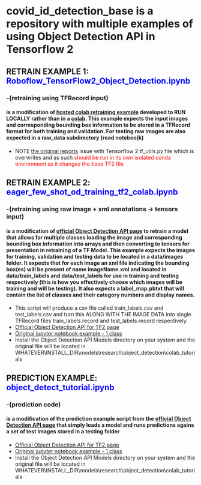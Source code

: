 # covid_id_detection_base is a repository with multiple examples of using Object Detection API in Tensorflow 2

##  RETRAIN EXAMPLE 1:  <font color=blue>Roboflow_TensorFlow2_Object_Detection.ipynb</font>
### -(retraining using TFRecord input)
#### is a modification of [hosted colab retraining example](https://towardsdatascience.com/how-to-train-a-tensorflow-2-object-detection-model-25d4da64b817)  developed to RUN LOCALLY rather than in a [colab](https://colab.research.google.com/drive/1sLqFKVV94wm-lglFq_0kGo2ciM0kecWD#scrollTo=fF8ysCfYKgTP&uniqifier=1).  This example expects the input images and corresponding bounding box information to be stored in a TFRecord format for both training and validation.  For testing raw images are also expected in a raw_data subdirectory (read noteboo]k)
- NOTE [the original reports](https://towardsdatascience.com/how-to-train-a-tensorflow-2-object-detection-model-25d4da64b817) issue with Tensorflow 2 tf_utils.py file which is overwrites and as such <font color=red>should be run in its own isolated conda environment as it changes the base TF2 file</font>



## RETRAIN EXAMPLE 2:  <font color=blue> eager_few_shot_od_training_tf2_colab.ipynb </font>  
### -(retraining using raw image + xml annotations -> tensors input)
#### is a modification of [official Object Detection API page](https://blog.tensorflow.org/2020/07/tensorflow-2-meets-object-detection-api.html?m=1) to retrain a model that allows for multiple classes loading the image and corresponding bounding box information into arrays and then converting to tensors for presentation in retraining of a TF Model.  This example expects the images for training, validation and testing data to be located in a data/images folder.   It expects that for each image an xml file indicating the bounding box(es) will be present of name imageName.xml and located in data/train_labels and data/test_labels for use in training and testing respectively (this is how you effectively choose which images will be training and will be testing). It also expects a label_map.pbtxt that will contain the list of classes and their category numbers and display names.   
- This script will produce a csv file called train_labels.csv and test_labels.csv and turn this ALONG WITH THE IMAGE DATA into  single TFRecord files train_labels.record and test_labels.record respectively. 
- [Official Object Detection API for TF2 page](https://blog.tensorflow.org/2020/07/tensorflow-2-meets-object-detection-api.html?m=1)
- [Original jupyter notebook example - 1 class](https://github.com/TannerGilbert/Tensorflow-Object-Detection-with-Tensorflow-2.0)
- Install the Object Detection API Models directory on your system and the original file will be located in WHATEVER\INSTALL_DIR\models\research\object_detection\colab_tutorials




## PREDICTION EXAMPLE: <font color=blue> object_detect_tutorial.ipynb</font> 
### -(prediction code)
#### is a modification of the prediction example script from the [official Object Detection API page](https://blog.tensorflow.org/2020/07/tensorflow-2-meets-object-detection-api.html?m=1) that simply loads a model and runs predictions agains a set of test images stored in a testing folder
- [Official Object Detection API for TF2 page](https://blog.tensorflow.org/2020/07/tensorflow-2-meets-object-detection-api.html?m=1)
- [Original jupyter notebook example - 1 class](https://github.com/TannerGilbert/Tensorflow-Object-Detection-with-Tensorflow-2.0)
- Install the Object Detection API Models directory on your system and the original file will be located in WHATEVER\INSTALL_DIR\models\research\object_detection\colab_tutorials

